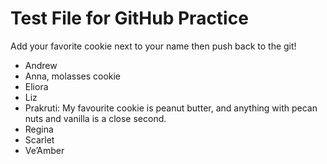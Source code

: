 # Test File for GitHub Practice

Add your favorite cookie next to your name then push back to the git!

- Andrew
- Anna, molasses cookie
- Eliora
- Liz
- Prakruti: My favourite cookie is peanut butter, and anything with pecan nuts and vanilla is a close second. 
- Regina
- Scarlet
- Ve’Amber
